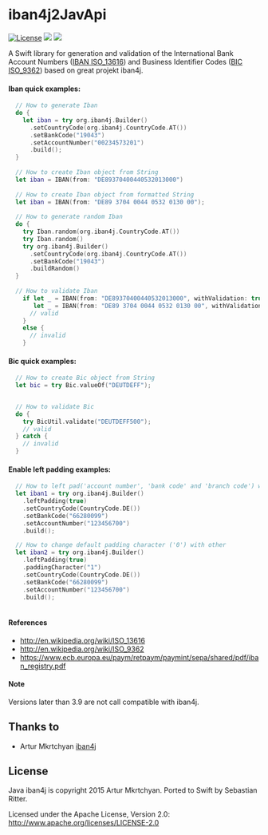 iban4j2JavApi 
=============

[![License](https://img.shields.io/badge/License-Apache%202.0-blue.svg)](https://raw.githubusercontent.com/bastie/iban4j2JavApi/master/LICENSE.txt)
[![](https://img.shields.io/endpoint?url=https%3A%2F%2Fswiftpackageindex.com%2Fapi%2Fpackages%2Fbastie%2Fiban4j2JavApi%2Fbadge%3Ftype%3Dswift-versions)](https://swiftpackageindex.com/bastie/iban4j2JavApi)
[![](https://img.shields.io/endpoint?url=https%3A%2F%2Fswiftpackageindex.com%2Fapi%2Fpackages%2Fbastie%2Fiban4j2JavApi%2Fbadge%3Ftype%3Dplatforms)](https://swiftpackageindex.com/bastie/iban4j2JavApi)

A Swift library for generation and validation of the International Bank Account
Numbers (<a href="http://en.wikipedia.org/wiki/ISO_13616" target="_blank">IBAN ISO_13616</a>) and Business Identifier
Codes (<a href="http://en.wikipedia.org/wiki/ISO_9362" target="_blank">BIC ISO_9362</a>) based on great projekt iban4j.


#### Iban quick examples:

```swift
  // How to generate Iban
  do {
    let iban = try org.iban4j.Builder()
      .setCountryCode(org.iban4j.CountryCode.AT())
      .setBankCode("19043")
      .setAccountNumber("00234573201")
      .build();
  }
  
  // How to create Iban object from String
  let iban = IBAN(from: "DE89370400440532013000")
  
  // How to create Iban object from formatted String
  let iban = IBAN(from: "DE89 3704 0044 0532 0130 00");
  
  // How to generate random Iban
  do {
    try Iban.random(org.iban4j.CountryCode.AT())
    try Iban.random()
    try org.iban4j.Builder()
      .setCountryCode(org.iban4j.CountryCode.AT())
      .setBankCode("19043")
      .buildRandom()
  }
  
  // How to validate Iban
    if let _ = IBAN(from: "DE89370400440532013000", withValidation: true),
       let _ = IBAN(from: "DE89 3704 0044 0532 0130 00", withValidation: true){
      // valid
    }
    else {
      // invalid
    }
```

#### Bic quick examples:

```swift
  // How to create Bic object from String
  let bic = try Bic.valueOf("DEUTDEFF");


  // How to validate Bic
  do {
    try BicUtil.validate("DEUTDEFF500");
    // valid
  } catch {
    // invalid
  }
```

#### Enable left padding examples:

```swift
  // How to left pad('account number', 'bank code' and 'branch code') with zero
  let iban1 = try org.iban4j.Builder()
    .leftPadding(true)
    .setCountryCode(CountryCode.DE())
    .setBankCode("66280099")
    .setAccountNumber("123456700")
    .build();

  // How to change default padding character ('0') with other
  let iban2 = try org.iban4j.Builder()
    .leftPadding(true)
    .paddingCharacter("1")
    .setCountryCode(CountryCode.DE())
    .setBankCode("66280099")
    .setAccountNumber("123456700")
    .build();
  
```

#### References

- http://en.wikipedia.org/wiki/ISO_13616
- http://en.wikipedia.org/wiki/ISO_9362
- https://www.ecb.europa.eu/paym/retpaym/paymint/sepa/shared/pdf/iban_registry.pdf


#### Note

Versions later than 3.9 are not call compatible with iban4j.

## Thanks to

* Artur Mkrtchyan [iban4j](https://github.com/arturmkrtchyan/iban4j)


## License

Java iban4j is copyright 2015 Artur Mkrtchyan.
Ported to Swift by Sebastian Ritter.

Licensed under the Apache License, Version 2.0: http://www.apache.org/licenses/LICENSE-2.0

